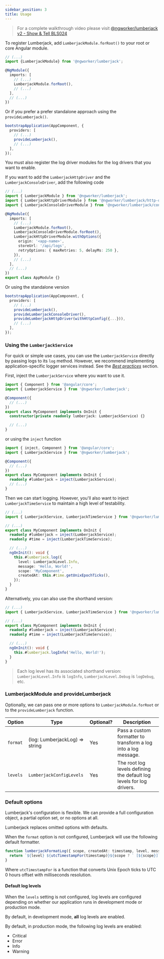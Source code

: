 ```yaml
---
sidebar_position: 3
title: Usage
---
```


> For a complete walkthrough video please
> visit [@ngworker/lumberjack v2 - Show & Tell BLS024](https://youtu.be/OV1ONtLAJnI)

To register Lumberjack, add `LumberjackModule.forRoot()` to your root or core Angular module.

```ts
// (...)
import {LumberjackModule} from '@ngworker/lumberjack';

@NgModule({
  imports: [
    // (...)
    LumberjackModule.forRoot(),
    // (...)
  ],
  // (...)
})
```

Or if you prefer a prefer standalone approach using the `provideLumberjack()`.

```ts
bootstrapApplication(AppComponent, {
  providers: [
    // (...)
    provideLumberjack(),
    // (...)
  ],
});
```

You must also register the log driver modules for the log drivers that you want to enable.

If you want to add the `LumberjackHttpDriver` and the `LumberjackConsoleDriver`, add the following code

```ts
// (...)
import { LumberjackModule } from '@ngworker/lumberjack';
import { LumberjackHttpDriverModule } from '@ngworker/lumberjack/http-driver';
import { LumberjackConsoleDriverModule } from '@ngworker/lumberjack/console-driver';

@NgModule({
  imports: [
    // (...)
    LumberjackModule.forRoot(),
    LumberjackConsoleDriverModule.forRoot(),
    LumberjackHttpDriverModule.withOptions({
      origin: '<app-name>',
      storeUrl: '/api/logs',
      retryOptions: { maxRetries: 5, delayMs: 250 },
    }),
    // (...)
  ],
  // (...)
})
export class AppModule {}
```

Or using the standalone version

```ts
bootstrapApplication(AppComponent, {
  providers: [
    // (...)
    provideLumberjack(),
    provideLumberjackConsoleDriver(),
    provideLumberjackHttpDriver(withHttpConfig({...})),
    // (...)
  ],
});
```

### Using the `LumberjackService`

For quick or simple use cases, you can use the `LumberjackService` directly by passing logs to its `log` method.
However, we recommend implementing application-specific logger services instead. See the [_Best
practices_](./best-practices) section.

First, inject the `LumberjackService` where you want to use it.

```ts
import { Component } from '@angular/core';
import { LumberjackService } from '@ngworker/lumberjack';

@Component({
  // (...)
})
export class MyComponent implements OnInit {
  constructor(private readonly lumberjack: LumberjackService) {}

  // (...)
}
```

or using the `inject` function

```ts
import { inject, Component } from '@angular/core';
import { LumberjackService } from '@ngworker/lumberjack';

@Component({
  // (...)
})
export class MyComponent implements OnInit {
  readonly #lumberjack = inject(LumberjackService);
  // (...)
}
```

Then we can start logging. However, you'll also want to inject `LumberjackTimeService` to maintain a high level of
testability.

```ts
// (...)
import { LumberjackService, LumberjackTimeService } from '@ngworker/lumberjack';

// (...)
export class MyComponent implements OnInit {
  readonly #lumberjack = inject(LumberjackService);
  readonly #time = inject(LumberjackTimeService);

  // (...)
  ngOnInit(): void {
    this.#lumberjack.log({
      level: LumberjackLevel.Info,
      message: 'Hello, World!',
      scope: 'MyComponent',
      createdAt: this.#time.getUnixEpochTicks(),
    });
  }
}
```

Alternatively, you can also use the shorthand version:

```ts
// (...)
import { LumberjackService, LumberjackTimeService } from '@ngworker/lumberjack';

// (...)
export class MyComponent implements OnInit {
  readonly #lumberjack = inject(LumberjackService);
  readonly #time = inject(LumberjackTimeService);

  // (...)
  ngOnInit(): void {
    this.#lumberjack.logInfo('Hello, World!');
  }
}
```

> Each log level has its associated shorthand version: `LumberjackLevel.Info` is `logInfo`, `LumberjackLevel.Debug` is `logDebug`, etc.

### LumberjackModule and provideLumberjack

Optionally, we can pass one or more options to `LumberjackModule.forRoot` or to the `provideLumberjack` function.

| Option   | Type                           | Optional? | Description                                                          |
| -------- | ------------------------------ | --------- | -------------------------------------------------------------------- |
| `format` | (log: LumberjackLog) => string | Yes       | Pass a custom formatter to transform a log into a log message.       |
| `levels` | `LumberjackConfigLevels`       | Yes       | The root log levels defining the default log levels for log drivers. |

### Default options

Lumberjack's configuration is flexible. We can provide a full configuration object, a partial option set, or no options
at all.

Lumberjack replaces omitted options with defaults.

When the `format` option is not configured, Lumberjack will use the following default formatter.

```ts
function lumberjackFormatLog({ scope, createdAt: timestamp, level, message }: LumberjackLog) {
  return `${level} ${utcTimestampFor(timestamp)}${scope ? ` [${scope}]` : ''} ${message}`;
}
```

Where `utcTimestampFor` is a function that converts Unix Epoch ticks to UTC 0 hours offset with milliseconds resolution.

#### Default log levels

When the `levels` setting is not configured, log levels are configured depending on whether our application runs in
development mode or production mode.

By default, in development mode, **all** log levels are enabled.

By default, in production mode, the following log levels are enabled:

- Critical
- Error
- Info
- Warning
